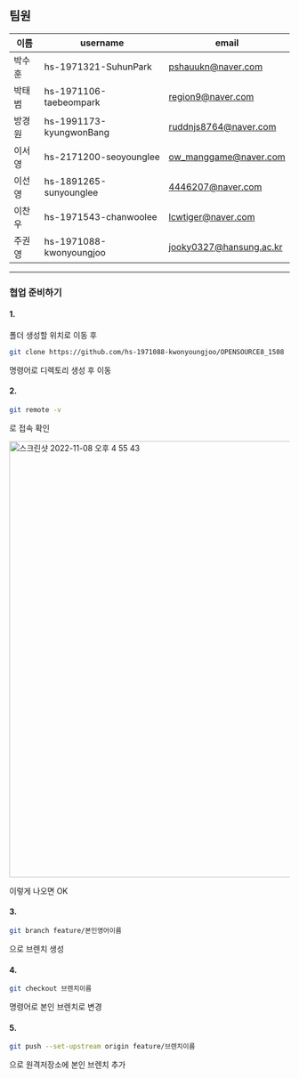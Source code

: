 ## 팀원

| 이름   | username                | email                   |
| ------ | ----------------------- | ----------------------- |
| 박수훈 | hs-1971321-SuhunPark    | pshauukn@naver.com      |
| 박태범 | hs-1971106-taebeompark  | region9@naver.com       |
| 방경원 | hs-1991173-kyungwonBang | ruddnjs8764@naver.com   |
| 이서영 | hs-2171200-seoyounglee  | ow_manggame@naver.com   |
| 이선영 | hs-1891265-sunyounglee  | 4446207@naver.com       |
| 이찬우 | hs-1971543-chanwoolee   | lcwtiger@naver.com      |
| 주권영 | hs-1971088-kwonyoungjoo | jooky0327@hansung.ac.kr |

***

### 협업 준비하기

#### 1.

폴더 생성할 위치로 이동 후

```zsh
git clone https://github.com/hs-1971088-kwonyoungjoo/OPENSOURCE8_1508
```

명령어로 디렉토리 생성 후 이동



#### 2.

```zsh 
git remote -v
```

로 접속 확인

<img width="784" alt="스크린샷 2022-11-08 오후 4 55 43" src="https://user-images.githubusercontent.com/117619103/200506400-b464b407-8d14-4e46-932b-31065fdad55b.png">

이렇게 나오면 OK


#### 3.

``` zsh
git branch feature/본인영어이름
```

으로 브렌치 생성



 #### 4.

```zsh
git checkout 브렌치이름
```

명령어로 본인 브렌치로 변경



#### 5.

```zsh
git push --set-upstream origin feature/브렌치이름
```

으로 원격저장소에 본인 브렌치 추가





